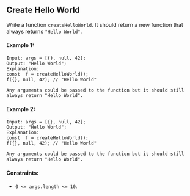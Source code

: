 ## Create Hello World

Write a function `createHelloWorld`. It should return a new function that always returns `"Hello World"`.

#### Example 1:

```
Input: args = [{}, null, 42];
Output: "Hello World";
Explanation:
const  f = createHelloWorld();
f({}, null, 42); // "Hello World"

Any arguments could be passed to the function but it should still always return "Hello World".
```

#### Example 2:

```
Input: args = [{}, null, 42];
Output: "Hello World";
Explanation:
const  f = createHelloWorld();
f({}, null, 42); // "Hello World"

Any arguments could be passed to the function but it should still always return "Hello World".

```

#### Constraints:

- `0 <= args.length <= 10`.
